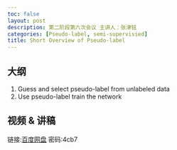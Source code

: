 ```yaml
---
toc: false
layout: post
description: 第二阶段第六次会议 主讲人：张津铭
categories: [Pseudo-label, semi-supervisied]
title: Short Overview of Pseudo-label
---
```


## 大纲
1. Guess and select pseudo-label from unlabeled data
2. Use pseudo-label train the network

## 视频 & 讲稿
链接:[百度网盘](https://pan.baidu.com/s/1nJCkJmptm4LgxjxbHEJD1Q)    密码:4cb7